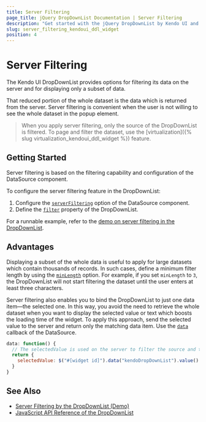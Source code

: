 ```yaml
---
title: Server Filtering
page_title: jQuery DropDownList Documentation | Server Filtering
description: "Get started with the jQuery DropDownList by Kendo UI and learn how to filter its data on the server."
slug: server_filtering_kendoui_ddl_widget
position: 4
---
```


# Server Filtering

The Kendo UI DropDownList provides options for filtering its data on the server and for displaying only a subset of data.

That reduced portion of the whole dataset is the data which is returned from the server. Server filtering is convenient when the user is not willing to see the whole dataset in the popup element.

> When you apply server filtering, only the source of the DropDownList is filtered. To page and filter the dataset, use the [virtualization]({% slug virtualization_kendoui_ddl_widget %}) feature.

## Getting Started

Server filtering is based on the filtering capability and configuration of the DataSource component.

To configure the server filtering feature in the DropDownList:

1. Configure the [`serverFiltering`](/api/javascript/data/datasource/configuration/serverfiltering) option of the DataSource component.
1. Define the [`filter`](/api/javascript/ui/dropdownlist/configuration/filter) property of the DropDownList.

For a runnable example, refer to the [demo on server filtering in the DropDownList](https://demos.telerik.com/kendo-ui/dropdownlist/serverfiltering).

## Advantages

Displaying a subset of the whole data is useful to apply for large datasets which contain thousands of records. In such cases, define a minimum filter length by using the [`minLength`](/api/javascript/ui/dropdownlist/configuration/minlength) option. For example, if you set `minLength` to `3`, the DropDownList will not start filtering the dataset until the user enters at least three characters.

Server filtering also enables you to bind the DropDownList to just one data item&mdash;the selected one. In this way, you avoid the need to retrieve the whole dataset when you want to display the selected value or text which boosts the loading time of the widget. To apply this approach, send the selected value to the server and return only the matching data item. Use the [`data`](/api/javascript/data/datasource/configuration/transport.read.data) callback of the DataSource.

```javascript
data: function() {
  // The selectedValue is used on the server to filter the source and to return only the matching data item.
  return {
    selectedValue: $("#[widget id]").data("kendoDropDownList").value()
  }
}
```

## See Also

* [Server Filtering by the DropDownList (Demo)](https://demos.telerik.com/kendo-ui/dropdownlist/serverfiltering)
* [JavaScript API Reference of the DropDownList](/api/javascript/ui/dropdownlist)
